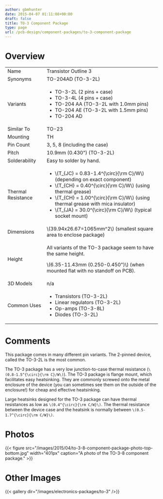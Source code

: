 ```yaml
---
author: gbmhunter
date: 2015-04-07 01:11:08+00:00
draft: false
title: TO-3 Component Package
type: page
url: /pcb-design/component-packages/to-3-component-package
---
```


# Overview

<table>
<tbody>
<tr>
    <td>Name</td>
    <td>Transistor Outline 3</td>
</tr>
<tr>
    <td>Synonyms</td>
    <td>TO-204AD (TO-3-2L)</td>
</tr>
<tr>
    <td>Variants</td>
    <td>
        <ul>
            <li>TO-3-2L (2 pins + case)</li>
            <li>TO-3-4L (4 pins + case)</li>
            <li>TO-204 AA (TO-3-2L with 1.0mm pins)</li>
            <li>TO-204 AE (TO-3-2L with 1.5mm pins)</li>
            <li>TO-204 AD</li>
        </ul>
    </td>
</tr>
<tr >

<td >Similar To
</td>

<td >TO-23
</td>
</tr>
<tr >

<td >Mounting
</td>

<td >TH
</td>
</tr>
<tr >

<td >Pin Count
</td>

<td >3, 5, 8 (including the case)
</td>
</tr>
<tr >

<td >Pitch
</td>

<td >10.9mm (0.430") (TO-3-2L)
</td>
</tr>
<tr >

<td >Solderability
</td>

<td >Easy to solder by hand.
</td>
</tr>
<tr>
    <td>Thermal Resistance</td>
    <td>
        <ul>
            <li>\(T_{JC} = 0.83-1.4^{\circ}{\rm C}/W\) (depending on exact component)</li>
            <li>\(T_{CH} = 0.40^{\circ}{\rm C}/W\) (using thermal grease)</li>
            <li>\(T_{CH} = 1.00^{\circ}{\rm C}/W\) (using thermal grease with mica insulator)</li>
            <li>\(T_{JA} = 30.0^{\circ}{\rm C}/W\) (typical socket mount)</li>
        </ul>
    </td>
</tr>
<tr >

<td >Dimensions
</td>

<td>\(39.94x26.67=1065mm^2\) (smallest square area to enclose package)</td>
</tr>
<tr>
    <td>Height</td>
    <td>
        <p>All variants of the TO-3 package seem to have the same height.</p>
        <p>\(6.35-11.43mm (0.250-0.450")\) (when mounted flat with no standoff on PCB).</p>
    </td>
</tr>
<tr>
<td >3D Models
</td>

<td >n/a
</td>
</tr>
<tr>
    <td>Common Uses</td>
    <td>
        <ul>
            <li>Transistors (TO-3-2L)</li>
            <li>Linear regulators (TO-3-2L)</li>
            <li>Op-amps (TO-3-8L)</li>
            <li>Diodes (TO-3-2L)</li>
        </ul>
    </td>
</tr>
</tbody>
</table>

# Comments

This package comes in many different pin variants. The 2-pinned device, called the TO-3-2L is the most common.

The TO-3 package has a very low junction-to-case thermal resistance (`\(0.8-1.5^{\circ}{\rm C}/W\)`). The TO-3 package is flange mount, which facilitates easy heatsinking. They are commonly screwed onto the metal enclosure of the device (you can sometimes see them on the outside of the enclosure!) for cheap and effective heatsinking.

Large heatsinks designed for the TO-3 package can have thermal resistances as low as `\(0.4^{\circ}{\rm C/W}\)`. The thermal resistance between the device case and the heatsink is normally between `\(0.5-1.7^{\circ}{\rm C/W}\)`.

# Photos

{{< figure src="/images/2015/04/to-3-8-component-package-photo-top-bottom.jpg" width="401px" caption="A photo of the TO-3-8 component package."  >}}

# Other Images

{{< gallery dir="/images/electronics-packages/to-3" />}}